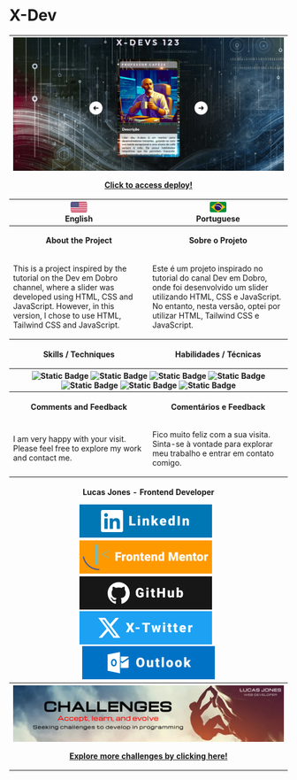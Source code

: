 # X-Dev

<table>
    <tr>
    <th colspan="2">
    <a href="https://lucasjcfreire.github.io/challenges/dev-quest/x-devs" title="Click to access deploy">
      <img src="./src/images/preview.png" />
      <p>Click to access deploy!</p>
    </a>
    </th>
  </tr>
  <tr>
    <th style="width: 50%;">
      <img src="https://raw.githubusercontent.com/LucasJCFreire/LucasJCFreire/main/assets/images/usa.svg" alt="USA Flag" title="English" style="width: 30px;"><br>
      English
    </th>
    <th style="width: 50%;">
      <img src="https://raw.githubusercontent.com/LucasJCFreire/LucasJCFreire/main/assets/images/brazil.svg" alt="Brazil Flag" title="Portuguese" style="width: 30px;"><br>
      Portuguese
    </th>
  </tr>
  <tr>
    <th><p>About the Project</p></th>
    <th><p>Sobre o Projeto</p></th>
  </tr>
  <tr>
    <td><p>This is a project inspired by the tutorial on the Dev em Dobro channel, where a slider was developed using HTML, CSS and JavaScript. However, in this version, I chose to use HTML, Tailwind CSS and JavaScript.</p></td>
    <td><p>Este é um projeto inspirado no tutorial do canal Dev em Dobro, onde foi desenvolvido um slider utilizando HTML, CSS e JavaScript. No entanto, nesta versão, optei por utilizar HTML, Tailwind CSS e JavaScript.</p></td>
  </tr>
  <tr>
    <th><p>Skills / Techniques</p></th>
    <th><p>Habilidades / Técnicas</p></th>
  </tr>
<tr>
  <th colspan="2">
    <img alt="Static Badge" src="https://img.shields.io/badge/HTML-E34F26?style=flat-square&logo=html5&logoColor=white">
    <img alt="Static Badge" src="https://img.shields.io/badge/Tailwind%20CSS-38B2AC?style=flat-square&logo=tailwind-css&logoColor=white">
    <img alt="Static Badge" src="https://img.shields.io/badge/JavaScript-F7DF1E?style=flat-square&logo=javascript&logoColor=black">
    <img alt="Static Badge" src="https://img.shields.io/badge/Responsive%20Design-1DA1F2?style=flat-square&logo=css3&logoColor=white">
    <img alt="Static Badge" src="https://img.shields.io/badge/Flexbox-1DA1F2?style=flat-square&logo=css3&logoColor=white">
    <img alt="Static Badge" src="https://img.shields.io/badge/DOM%20Manipulation-F7DF1E?style=flat-square&logo=javascript&logoColor=black">
    <img alt="Static Badge" src="https://img.shields.io/badge/CSS%20Minify-1DA1F2?style=flat-square&logo=css3&logoColor=white">
  </th>
</tr>
  <tr>
    <th><p>Comments and Feedback</p></th>
    <th><p>Comentários e Feedback</p></th>
  </tr>
  <tr>
    <td><p>I am very happy with your visit. Please feel free to explore my work and contact me.</p></td>
    <td><p>Fico muito feliz com a sua visita. Sinta-se à vontade para explorar meu trabalho e entrar em contato comigo.</p></td>
  </tr>
  <tr>
    <th colspan="2">
      <p>Lucas Jones - Frontend Developer</p>
      <a href="https://www.linkedin.com/in/LucasJCFreire" title="LinkedIn Profile"><img src="https://raw.githubusercontent.com/LucasJCFreire/LucasJCFreire/main/assets/images/linkedin_small.svg" alt="LinkedIn Profile" style="margin-right: 10px;"></a>
      <a href="https://www.frontendmentor.io/profile/LucasJCFreire" title="Frontend Mentor Profile"><img src="https://raw.githubusercontent.com/LucasJCFreire/LucasJCFreire/main/assets/images/frontendmentor_small.svg" alt="Frontend Mentor Profile" style="margin-right: 10px;"></a>
      <a href="https://github.com/LucasJCFreire" title="GitHub Profile"><img src="https://raw.githubusercontent.com/LucasJCFreire/LucasJCFreire/main/assets/images/github_small.svg" alt="GitHub Profile" style="margin-right: 10px;"></a>
      <a href="https://x.com/LucasJCFreire" title="X Profile"><img src="https://raw.githubusercontent.com/LucasJCFreire/LucasJCFreire/main/assets/images/x_small.svg" alt="X Profile" style="margin-right: 10px;"></a>
      <a href="mailto:lucasjcfreire@outlook.com" title="Outlook mail"><img src="https://raw.githubusercontent.com/LucasJCFreire/LucasJCFreire/main/assets/images/outlook_small.svg" alt="Outlook mail"></a>
    </th>
  </tr>
  <tr>
    <th colspan="2">
      <a href="https://github.com/LucasJCFreire/challenges" title="Explore more challenges by clicking here">
        <img src="https://raw.githubusercontent.com/LucasJCFreire/LucasJCFreire/main/assets/images/challenges_main.png" alt="Challenges Banner"/>
        <p>Explore more challenges by clicking here!</p>
      </a>
    </th>
  </tr>
</table>
